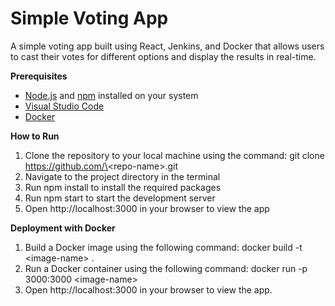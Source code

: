 # **Simple Voting App**

A simple voting app built using React, Jenkins, and Docker that allows users to cast their votes for different options and display the results in real-time.

<!-- **Why Jenkins**

Jenkins is used in this project to automate the build, test, and deployment processes. This helps to ensure that the application is always up-to-date and free from bugs, improving the user experience. -->

**Prerequisites**

- [Node.js](https://nodejs.org/en/) and [npm](https://www.npmjs.com/) installed on your system
- [Visual Studio Code](https://code.visualstudio.com/)
- [Docker](https://www.docker.com/)

**How to Run**

1. Clone the repository to your local machine using the command: git clone https://github.com/\<repo-name\>.git
2. Navigate to the project directory in the terminal
3. Run npm install to install the required packages
4. Run npm start to start the development server
5. Open http://localhost:3000 in your browser to view the app

**Deployment with Docker**

1. Build a Docker image using the following command: docker build -t \<image-name\> .
2. Run a Docker container using the following command: docker run -p 3000:3000 \<image-name\>
3. Open http://localhost:3000 in your browser to view the app.